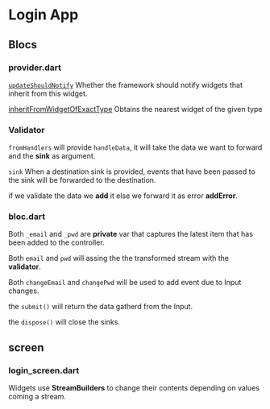 # Login App

## Blocs
### provider.dart

[`updateShouldNotify`](https://docs.flutter.io/flutter/widgets/InheritedWidget/updateShouldNotify.html) Whether the framework should notify widgets that inherit from this widget.

[inheritFromWidgetOfExactType](https://docs.flutter.io/flutter/widgets/BuildContext/inheritFromWidgetOfExactType.html) Obtains the nearest widget of the given type

### Validator

`fromHandlers` will provide `handleData`, it will take the data we want to forward and the **sink** as argument.

`sink` When a destination sink is provided, events that have been passed to the sink will be forwarded to the destination.

if we validate the data we **add** it else we forward it as error **addError**.

### bloc.dart

Both `_email` and `_pwd` are **private** var that captures the latest item that has been added to the controller.

Both `email` and `pwd` will assing the the transformed stream with the **validator**.

Both `changeEmail` and `changePwd` will be used to add event due to Input changes.

the `submit()` will return the data gatherd from the Input.

the `dispose()` will close the sinks.

## screen
### login_screen.dart

Widgets use **StreamBuilders** to change their contents depending on values coming a stream.
